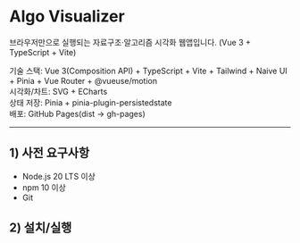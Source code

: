 # Algo Visualizer

브라우저만으로 실행되는 자료구조·알고리즘 시각화 웹앱입니다. (Vue 3 + TypeScript + Vite)

기술 스택: Vue 3(Composition API) + TypeScript + Vite + Tailwind + Naive UI + Pinia + Vue Router + @vueuse/motion  
시각화/차트: SVG + ECharts  
상태 저장: Pinia + pinia-plugin-persistedstate  
배포: GitHub Pages(dist → gh-pages)

---

## 1) 사전 요구사항
- Node.js 20 LTS 이상
- npm 10 이상
- Git

## 2) 설치/실행
